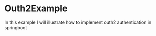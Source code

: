 # Outh2Example
In this example I will illustrate how to implement outh2 authentication in springboot
